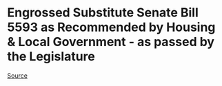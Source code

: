 # Engrossed Substitute Senate Bill 5593 as Recommended by Housing & Local Government - as passed by the Legislature

[Source](http://lawfilesext.leg.wa.gov/biennium/2021-22/Pdf/Bills/Senate%20Passed%20Legislature/5593-S.PL.pdf)